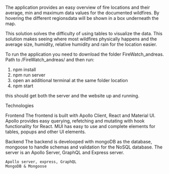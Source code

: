 The application provides an easy overview of fire locations and their average, min and maximum data values for the documented wildfires. By hovering the different regionsdata will be shown in a box underneath the map. 


This solution solves the difficulty of using tables to visualize the data. This solution makes seeing where most wildfires physically happens and the average size, humidity, relative humidity and rain for the location easier. 

To run the application you need to download the folder FireWatch_andreas.
Path to /FireWatch_andreas/ and then run: 
1. npm install
2. npm run server
3. open an additional terminal at the same folder location
4. npm start

this should get both the server and the website up and running.



Technologies

Frontend
    The frontend is built with Apollo Client, React and Material UI. Apollo provides easy querying, refetching and mutating with hook functionality for React. MUI has easy to use and complete elements for tables, popups and other UI elements.

Backend
    The backend is develooped with mongoDB as the database, mongoose to handle schemas and validation for the NoSQL database. The server is an Apollo Server, GraphQL and Express server. 

    Apollo server, express, GraphQL
    MongoDB & Mongoose